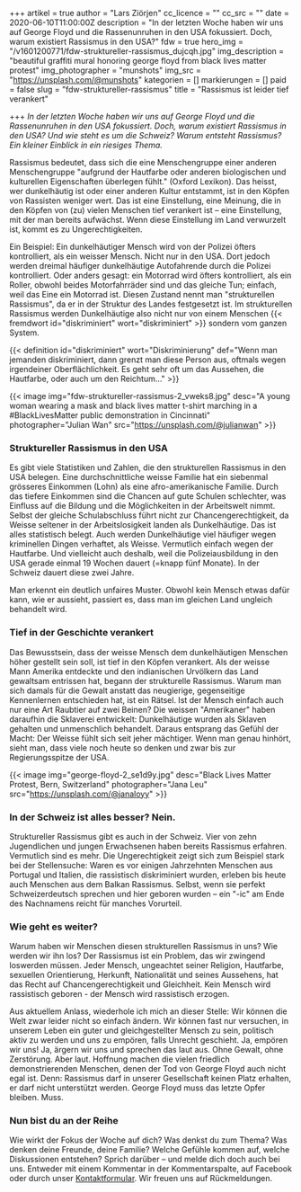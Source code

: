 +++
artikel = true
author = "Lars Ziörjen"
cc_licence = ""
cc_src = ""
date = 2020-06-10T11:00:00Z
description = "In der letzten Woche haben wir uns auf George Floyd und die Rassenunruhen in den USA fokussiert. Doch, warum existiert Rassismus in den USA?"
fdw = true
hero_img = "/v1601200771/fdw-struktureller-rassismus_dujcqh.jpg"
img_description = "beautiful graffiti mural honoring george floyd from black lives matter protest"
img_photographer = "munshots"
img_src = "https://unsplash.com/@munshots"
kategorien = []
markierungen = []
paid = false
slug = "fdw-struktureller-rassismus"
title = "Rassismus ist leider tief verankert"

+++
_In der letzten Woche haben wir uns auf George Floyd und die Rassenunruhen in den USA fokussiert. Doch, warum existiert Rassismus in den USA? Und wie steht es um die Schweiz? Warum entsteht Rassismus? Ein kleiner Einblick in ein riesiges Thema._

Rassismus bedeutet, dass sich die eine Menschengruppe einer anderen Menschengruppe "aufgrund der Hautfarbe oder anderen biologischen und kulturellen Eigenschaften überlegen fühlt." (Oxford Lexikon). Das heisst, wer dunkelhäutig ist oder einer anderen Kultur entstammt, ist in den Köpfen von Rassisten weniger wert. Das ist eine Einstellung, eine Meinung, die in den Köpfen von (zu) vielen Menschen tief verankert ist – eine Einstellung, mit der man bereits aufwächst. Wenn diese Einstellung im Land verwurzelt ist, kommt es zu Ungerechtigkeiten.

Ein Beispiel: Ein dunkelhäutiger Mensch wird von der Polizei öfters kontrolliert, als ein weisser Mensch. Nicht nur in den USA. Dort jedoch werden dreimal häufiger dunkelhäutige Autofahrende durch die Polizei kontrolliert. Oder anders gesagt: ein Motorrad wird öfters kontrolliert, als ein Roller, obwohl beides Motorfahrräder sind und das gleiche Tun; einfach, weil das Eine ein Motorrad ist. Diesen Zustand nennt man "strukturellen Rassismus", da er in der Struktur des Landes festgesetzt ist. Im strukturellen Rassismus werden Dunkelhäutige also nicht nur von einem Menschen {{< fremdwort id="diskriminiert" wort="diskriminiert" >}} sondern vom ganzen System.

{{< definition id="diskriminiert" wort="Diskriminierung" def="Wenn man jemanden diskriminiert, dann grenzt man diese Person aus, oftmals wegen irgendeiner Oberflächlichkeit. Es geht sehr oft um das Aussehen, die Hautfarbe, oder auch um den Reichtum..." >}}

{{< image img="fdw-struktureller-rassismus-2_vweks8.jpg" desc="A young woman wearing a mask and black lives matter t-shirt marching in a #BlackLivesMatter public demonstration in Cincinnati" photographer="Julian Wan" src="https://unsplash.com/@julianwan" >}}

### Struktureller Rassismus in den USA​

Es gibt viele Statistiken und Zahlen, die den strukturellen Rassismus in den USA belegen. Eine durchschnittliche weisse Familie hat ein siebenmal grösseres Einkommen (Lohn) als eine afro-amerikanische Familie. Durch das tiefere Einkommen sind die Chancen auf gute Schulen schlechter, was Einfluss auf die Bildung und die Möglichkeiten in der Arbeitswelt nimmt. Selbst der gleiche Schulabschluss führt nicht zur Chancengerechtigkeit, da Weisse seltener in der Arbeitslosigkeit landen als Dunkelhäutige. Das ist alles statistisch belegt. Auch werden Dunkelhäutige viel häufiger wegen kriminellen Dingen verhaftet, als Weisse. Vermutlich einfach wegen der Hautfarbe. Und vielleicht auch deshalb, weil die Polizeiausbildung in den USA gerade einmal 19 Wochen dauert (=knapp fünf Monate). In der Schweiz dauert diese zwei Jahre.

Man erkennt ein deutlich unfaires Muster. Obwohl kein Mensch etwas dafür kann, wie er aussieht, passiert es, dass man im gleichen Land ungleich behandelt wird.

### Tief in der Geschichte verankert

Das Bewusstsein, dass der weisse Mensch dem dunkelhäutigen Menschen höher gestellt sein soll, ist tief in den Köpfen verankert. Als der weisse Mann Amerika entdeckte und den indianischen Urvölkern das Land gewaltsam entrissen hat, begann der strukturelle Rassismus. Warum man sich damals für die Gewalt anstatt das neugierige, gegenseitige Kennenlernen entschieden hat, ist ein Rätsel. Ist der Mensch einfach auch nur eine Art Raubtier auf zwei Beinen? Die weissen "Amerikaner" haben daraufhin die Sklaverei entwickelt: Dunkelhäutige wurden als Sklaven gehalten und unmenschlich behandelt. Daraus entsprang das Gefühl der Macht: Der Weisse fühlt sich seit jeher mächtiger. Wenn man genau hinhört, sieht man, dass viele noch heute so denken und zwar bis zur Regierungsspitze der USA.

{{< image img="george-floyd-2_se1d9y.jpg" desc="Black Lives Matter Protest, Bern, Switzerland" photographer="Jana Leu" src="https://unsplash.com/@janaloyy" >}}

### In der Schweiz ist alles besser? Nein.

Struktureller Rassismus gibt es auch in der Schweiz. Vier von zehn Jugendlichen und jungen Erwachsenen haben bereits Rassismus erfahren. Vermutlich sind es mehr. Die Ungerechtigkeit zeigt sich zum Beispiel stark bei der Stellensuche: Waren es vor einigen Jahrzehnten Menschen aus Portugal und Italien, die rassistisch diskriminiert wurden, erleben bis heute auch Menschen aus dem Balkan Rassismus. Selbst, wenn sie perfekt Schweizerdeutsch sprechen und hier geboren wurden – ein "-ic" am Ende des Nachnamens reicht für manches Vorurteil.

### Wie geht es weiter?

Warum haben wir Menschen diesen strukturellen Rassismus in uns? Wie werden wir ihn los? Der Rassismus ist ein Problem, das wir zwingend loswerden müssen. Jeder Mensch, ungeachtet seiner Religion, Hautfarbe, sexuellen Orientierung, Herkunft, Nationalität und seines Aussehens, hat das Recht auf Chancengerechtigkeit und Gleichheit. Kein Mensch wird rassistisch geboren - der Mensch wird rassistisch erzogen.

Aus aktuellem Anlass, wiederhole ich mich an dieser Stelle: Wir können die Welt zwar leider nicht so einfach ändern. Wir können fast nur versuchen, in unserem Leben ein guter und gleichgestellter Mensch zu sein, politisch aktiv zu werden und uns zu empören, falls Unrecht geschieht. Ja, empören wir uns! Ja, ärgern wir uns und sprechen das laut aus. Ohne Gewalt, ohne Zerstörung. Aber laut. Hoffnung machen die vielen friedlich demonstrierenden Menschen, denen der Tod von George Floyd auch nicht egal ist. Denn: Rassismus darf in unserer Gesellschaft keinen Platz erhalten, er darf nicht unterstützt werden. George Floyd muss das letzte Opfer bleiben. Muss.​

### Nun bist du an der Reihe

Wie wirkt der Fokus der Woche auf dich? Was denkst du zum Thema? Was denken deine Freunde, deine Familie? Welche Gefühle kommen auf, welche Diskussionen entstehen? Sprich darüber – und melde dich doch auch bei uns. Entweder mit einem Kommentar in der Kommentarspalte, auf Facebook oder durch unser [Kontaktformular](https://www.chinderzytig.ch/kontakt/). Wir freuen uns auf Rückmeldungen.